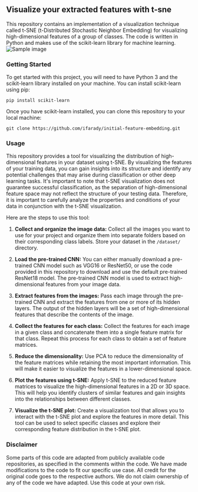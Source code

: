 
## Visualize your extracted features with t-sne
This repository contains an implementation of a visualization technique called t-SNE (t-Distributed Stochastic Neighbor Embedding) for visualizing high-dimensional features of a group of classes. The code is written in Python and makes use of the scikit-learn library for machine learning.
![Sample image](Figure1.png)
### Getting Started
To get started with this project, you will need to have Python 3 and the scikit-learn library installed on your machine. You can install scikit-learn using pip:
```
pip install scikit-learn
```
Once you have scikit-learn installed, you can clone this repository to your local machine:
```
git clone https://github.com/ifarady/initial-feature-embedding.git
```

### Usage
This repository provides a tool for visualizing the distribution of high-dimensional features in your dataset using t-SNE. By visualizing the features of your training data, you can gain insights into its structure and identify any potential challenges that may arise during classification or other deep learning tasks. It's important to note that t-SNE visualization does not guarantee successful classification, as the separation of high-dimensional feature space may not reflect the structure of your testing data. Therefore, it is important to carefully analyze the properties and conditions of your data in conjunction with the t-SNE visualization.

Here are the steps to use this tool:

1.  **Collect and organize the image data:** Collect all the images you want to use for your project and organize them into separate folders based on their corresponding class labels. Store your dataset in the `/dataset/` directory.
    
2.  **Load the pre-trained CNN:** You can either manually download a pre-trained CNN model such as VGG16 or ResNet50, or use the code provided in this repository to download and use the default pre-trained ResNet18 model. The pre-trained CNN model is used to extract high-dimensional features from your image data.
    
3.  **Extract features from the images:** Pass each image through the pre-trained CNN and extract the features from one or more of its hidden layers. The output of the hidden layers will be a set of high-dimensional features that describe the contents of the image.
    
4.  **Collect the features for each class:** Collect the features for each image in a given class and concatenate them into a single feature matrix for that class. Repeat this process for each class to obtain a set of feature matrices.
    
5.  **Reduce the dimensionality:** Use PCA to reduce the dimensionality of the feature matrices while retaining the most important information. This will make it easier to visualize the features in a lower-dimensional space.
    
6.  **Plot the features using t-SNE:** Apply t-SNE to the reduced feature matrices to visualize the high-dimensional features in a 2D or 3D space. This will help you identify clusters of similar features and gain insights into the relationships between different classes.
    
7.  **Visualize the t-SNE plot:** Create a visualization tool that allows you to interact with the t-SNE plot and explore the features in more detail. This tool can be used to select specific classes and explore their corresponding feature distribution in the t-SNE plot.

### Disclaimer
Some parts of this code are adapted from publicly available code repositories, as specified in the comments within the code. We have made modifications to the code to fit our specific use case. All credit for the original code goes to the respective authors. We do not claim ownership of any of the code we have adapted. Use this code at your own risk.

